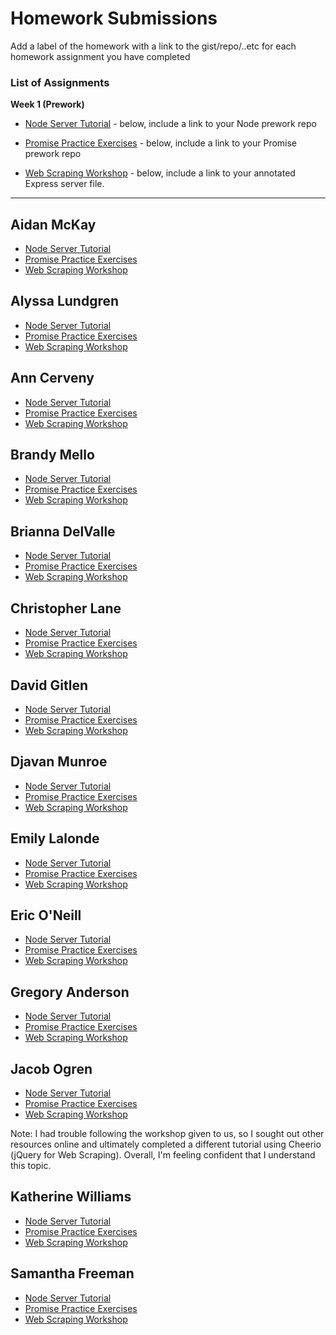# Homework Submissions

Add a label of the homework with a link to the gist/repo/..etc for each homework assignment you have completed

### List of Assignments

**Week 1 (Prework)**

* [Node Server Tutorial](http://frontend.turing.io/lessons/module-4/node-prework.html) - below, include a link to your Node prework repo

* [Promise Practice Exercises](https://gist.github.com/robbiejaeger/dc8f55c1f9462741090862f736b82cab) - below, include a link to your Promise prework repo

* [Web Scraping Workshop](https://frontend.turing.io/lessons/module-4/web-scraping-workshop.html) - below, include a link to your annotated Express server file.

---

## Aidan McKay

* [Node Server Tutorial]()
* [Promise Practice Exercises]()
* [Web Scraping Workshop]()


## Alyssa Lundgren

* [Node Server Tutorial](https://github.com/lundgrea/Intro-To-Node)
* [Promise Practice Exercises](https://repl.it/@lundgrea/Mod4-Prework-Promises)
* [Web Scraping Workshop]()


## Ann Cerveny

* [Node Server Tutorial](https://github.com/CervAnn/ann_cerveny_prework_mod4)
* [Promise Practice Exercises](https://repl.it/@CervAnn/Mod4PromisesPrework)
* [Web Scraping Workshop]()


## Brandy Mello

* [Node Server Tutorial](https://github.com/BrandyMello/messages)
* [Promise Practice Exercises](https://repl.it/join/vxzjjwqr-brandymello)
* [Web Scraping Workshop](https://github.com/BrandyMello/messages)


## Brianna DelValle

* [Node Server Tutorial](https://github.com/bld010/1904fe-prework-api)
* [Promise Practice Exercises](https://repl.it/@bld010/1904-FE-Mod-4-Prework-Promises)
* [Web Scraping Workshop](https://github.com/bld010/1904FE-Prework-webscraper)


## Christopher Lane

* [Node Server Tutorial](https://github.com/CLLane/messages)
* [Promise Practice Exercises](https://repl.it/@CLLane/PrizeAzureService)
* [Web Scraping Workshop](https://github.com/CLLane/webscrapping)


## David Gitlen


* [Node Server Tutorial](https://github.com/davidagitlen/node-server)
* [Promise Practice Exercises](https://repl.it/@davidagitlen/Promise-practice)
* [Web Scraping Workshop](https://github.com/davidagitlen/webscraping-workshop)


## Djavan Munroe

* [Node Server Tutorial](https://github.com/djavanm/messages-api)
* [Promise Practice Exercises](https://github.com/djavanm/promises-practice)
* [Web Scraping Workshop](https://github.com/djavanm/webscripting)


## Emily Lalonde

* [Node Server Tutorial]()
* [Promise Practice Exercises]()
* [Web Scraping Workshop]()


## Eric O'Neill

* [Node Server Tutorial](https://github.com/eoneill23/mod4-messages-pw)
* [Promise Practice Exercises](https://repl.it/@eoneill23/Mod-4-Promises-Prework)
* [Web Scraping Workshop](https://github.com/eoneill23/webscraping-workshop)


## Gregory Anderson

* [Node Server Tutorial]()
* [Promise Practice Exercises]()
* [Web Scraping Workshop]()


## Jacob Ogren

* [Node Server Tutorial](https://github.com/jogren/node-server-prework)
* [Promise Practice Exercises](https://repl.it/@jogren11/Promise-Practice-Mod4-Prework)
* [Web Scraping Workshop](https://github.com/jogren/web-scraping-practice)

Note: I had trouble following the workshop given to us, so I sought out other resources online and ultimately completed a different tutorial using Cheerio (jQuery for Web Scraping). Overall, I'm feeling confident that I understand this topic.


## Katherine Williams

* [Node Server Tutorial](https://github.com/kawilliams8/NodePractice)
* [Promise Practice Exercises](https://repl.it/@kawilliams8/Mod-4-Promises-Prework)
* [Web Scraping Workshop](https://github.com/kawilliams8/web-scraping-workshop)


## Samantha Freeman

* [Node Server Tutorial](https://github.com/SamanthaLFreeman/nodeIntro)
* [Promise Practice Exercises](https://repl.it/@SamanthaL/Promise-Exercises)
* [Web Scraping Workshop](https://github.com/SamanthaLFreeman/webscraping-workshop)
